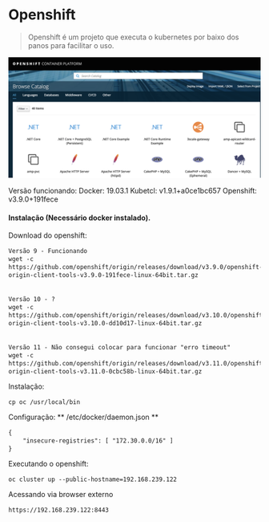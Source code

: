 # Openshift

> Openshift é um projeto que executa o kubernetes por baixo dos panos para facilitar o uso.

![open shift painel](imgs/openshift_painel.png)

Versão funcionando:
Docker: 19.03.1
Kubetcl: v1.9.1+a0ce1bc657
Openshift: v3.9.0+191fece

#### Instalação (Necessário docker instalado).

Download do openshift:
```
Versão 9 - Funcionando
wget -c https://github.com/openshift/origin/releases/download/v3.9.0/openshift-origin-client-tools-v3.9.0-191fece-linux-64bit.tar.gz


Versão 10 - ?
wget -c https://github.com/openshift/origin/releases/download/v3.10.0/openshift-origin-client-tools-v3.10.0-dd10d17-linux-64bit.tar.gz


Versão 11 - Não consegui colocar para funcionar "erro timeout"
wget -c https://github.com/openshift/origin/releases/download/v3.11.0/openshift-origin-client-tools-v3.11.0-0cbc58b-linux-64bit.tar.gz

```

Instalação:
```
cp oc /usr/local/bin
```

Configuração: ** /etc/docker/daemon.json **
```
{
    "insecure-registries": [ "172.30.0.0/16" ]
}
```

Executando o openshift:
```
oc cluster up --public-hostname=192.168.239.122
```

Acessando via browser externo
```
https://192.168.239.122:8443
```
